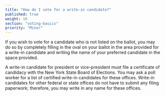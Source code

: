 ```yaml
---
title: "How do I vote for a write-in candidate?"
published: true
weight: 10
section: "voting-basics"
priority: "Minor"
---
```

If you wish to vote for a candidate who is not listed on the ballot, you may do so by completely filling in the oval on your ballot in the area provided for a write-in candidate and writing the name of your preferred candidate in the space provided.  

A write-in candidate for president or vice-president must file a certificate of candidacy with the New York State Board of Elections. You may ask a poll worker for a list of certified write-in candidates for these offices. Write-in candidates for other federal or state offices do not have to submit any filing paperwork; therefore, you may write in any name for these offices.  